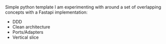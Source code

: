 Simple python template I am experimenting with around a set of overlapping concepts with a Fastapi implementation:
* DDD
* Clean architecture
* Ports/Adapters
* Vertical slice
